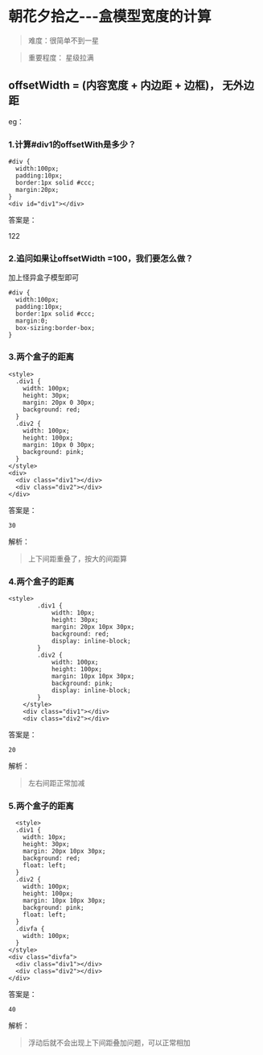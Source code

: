# 朝花夕拾之---盒模型宽度的计算

>难度：很简单不到一星


> 重要程度： 星级拉满


## offsetWidth = (内容宽度 + 内边距 + 边框)，   无外边距


eg：

### 1.计算#div1的offsetWith是多少？

  ```
  #div {
    width:100px;
    padding:10px;
    border:1px solid #ccc;
    margin:20px;
  }
  <div id="div1"></div>
  ```

  答案是：

  122


### 2.追问如果让offsetWidth =100，我们要怎么做？

加上怪异盒子模型即可
```
#div {
  width:100px;
  padding:10px;
  border:1px solid #ccc;
  margin:0;
  box-sizing:border-box;
}
```

### 3.两个盒子的距离

```
<style>
  .div1 {
    width: 100px;
    height: 30px;
    margin: 20px 0 30px;
    background: red;
  }
  .div2 {
    width: 100px;
    height: 100px;
    margin: 10px 0 30px;
    background: pink;
  }
</style>
<div>
  <div class="div1"></div>
  <div class="div2"></div>
</div>
```


答案是：

```
30
```

解析：

> 上下间距重叠了，按大的间距算


### 4.两个盒子的距离
```
<style>
		.div1 {
			width: 10px;
			height: 30px;
			margin: 20px 10px 30px;
			background: red;
			display: inline-block;
		}
		.div2 {
			width: 100px;
			height: 100px;
			margin: 10px 10px 30px;
			background: pink;
			display: inline-block;
		}
	</style>
	<div class="div1"></div>
	<div class="div2"></div>
```

  答案是：

  ```
  20
  ```

  解析：

  > 左右间距正常加减


### 5.两个盒子的距离

```
  <style>
  .div1 {
    width: 10px;
    height: 30px;
    margin: 20px 10px 30px;
    background: red;
    float: left;
  }
  .div2 {
    width: 100px;
    height: 100px;
    margin: 10px 10px 30px;
    background: pink;
    float: left;
  }
  .divfa {
    width: 100px;
  }
</style>
<div class="divfa">
  <div class="div1"></div>
  <div class="div2"></div>
</div>

```

答案是：

```
40
```

解析：

> 浮动后就不会出现上下间距叠加问题，可以正常相加
